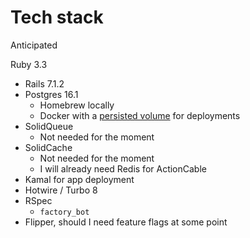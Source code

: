 # Tech stack

Anticipated

 Ruby 3.3
- Rails 7.1.2
- Postgres 16.1
    - Homebrew locally
    - Docker with a [persisted volume](https://docs.docker.com/storage/volumes/) for deployments
- SolidQueue
    - Not needed for the moment
- SolidCache
    - Not needed for the moment
    - I will already need Redis  for ActionCable
- Kamal for app deployment
- Hotwire / Turbo 8
- RSpec
    - `factory_bot`
- Flipper, should I need feature flags at some point
